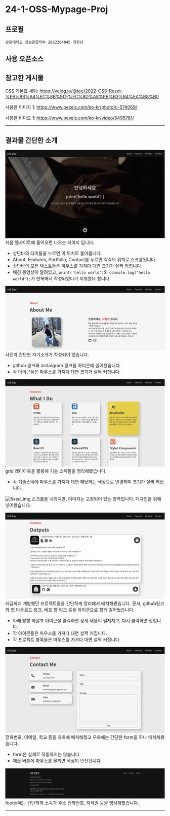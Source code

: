 # 24-1-OSS-Mypage-Proj

## 프로필

`광운대학교 정보융합학부 2022204045 최현성`

## 사용 오픈소스

## 참고한 게시물

CSS 기본값 세팅: https://velog.io/@teo/2022-CSS-Reset-%EB%8B%A4%EC%8B%9C-%EC%8D%A8%EB%B3%B4%EA%B8%B0

사용한 이미지 1: https://www.pexels.com/ko-kr/photo/c-574069/

사용한 비디오 1: https://www.pexels.com/ko-kr/video/5495781/

---

## 결과물 간단한 소개

![introduction](/readme_image/introduction.png)
처음 웹사이트에 들어오면 나오는 페이지 입니다.

- 상단바의 타이틀을 누르면 이 위치로 돌아옵니다.
- About, Features, Portfolio, Contact를 누르면 각각의 위치로 스크롤됩니다.
- 상단바의 모든 텍스트들은 마우스를 가져다 대면 크기가 살짝 커집니다.
- 배경 동영상이 깔려있고, `print('hello world')`와 `console.log("hello world");`가 반복해서 작성되었다가 지워졌다 합니다.

![about](/readme_image/about.png)
사진과 간단한 자기소개가 작성되어 있습니다.

- github 링크와 instargram 링크를 아이콘에 걸어뒀습니다.
- 각 아이콘들은 마우스를 가져다 대면 크기가 살짝 커집니다.

![features](/readme_image/features.png)
grid 레이아웃을 활용해 기술 스택들을 정리해봤습니다.

- 각 기술스택에 마우스를 가져다 대면 해당하는 색상으로 변경되며 크기가 살짝 커집니다.

![fixed_img](/readme_image/fixed_img.png)
스크롤을 내리지만, 이미지는 고정되어 있는 영역입니다.
디자인을 위해 넣어봤습니다.

![portfolio](/readme_image/portfolio.png)
지금까지 개발했던 프로젝트들을 간단하게 정리해서 배치해봤습니다.
문서, github링크와 앱 다운로드 링크, 배포 웹 링크 등을 아이콘으로 함께 걸어뒀습니다.

- 아래 방향 화살표 아이콘을 클릭하면 상세 내용이 펼쳐지고, 다시 클릭하면 접힙니다.
- 각 아이콘들은 마우스를 가져다 대면 살짝 커집니다.
- 각 프로젝트 블록들은 마우스를 가져다 대면 살짝 커집니다.

![contact](/readme_image/contact.png)
전화번호, 이메일, 학교 등을 좌측에 배치해뒀고 우측에는 간단한 form을 하나 배치해봤습니다.

- form은 실제로 작동하지는 않습니다.
- 제출 버튼에 마우스를 올리면 색상이 반전됩니다.

![footer](/readme_image/footer.png)
footer에는 간단하게 소속과 주소 전화번호, 저작권 등을 명시해봤습니다.

---
